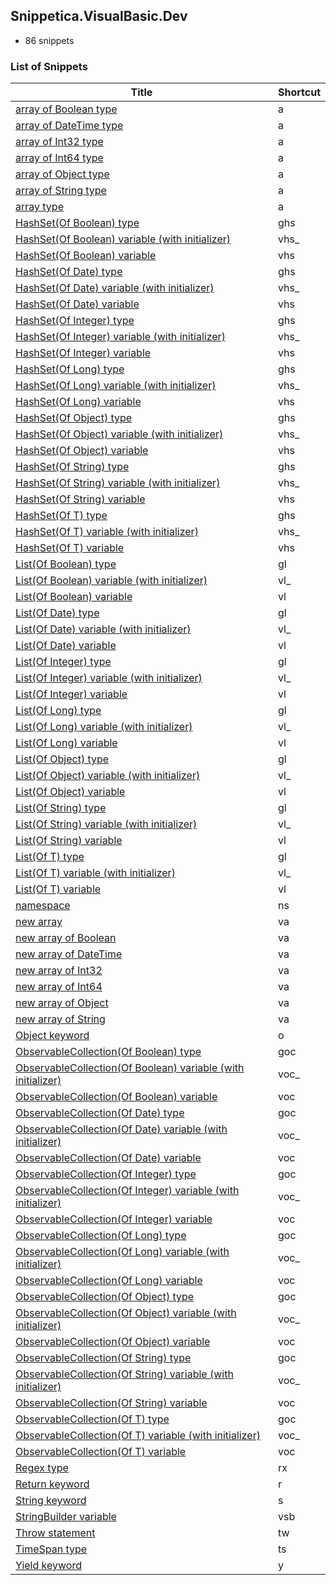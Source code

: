 ﻿## Snippetica.VisualBasic.Dev

* 86 snippets

### List of Snippets

Title | Shortcut
----- | --------
[array of Boolean type](_AutoGenerated/ArrayOfBooleanType.snippet)|a
[array of DateTime type](_AutoGenerated/ArrayOfDateTimeType.snippet)|a
[array of Int32 type](_AutoGenerated/ArrayOfInt32Type.snippet)|a
[array of Int64 type](_AutoGenerated/ArrayOfInt64Type.snippet)|a
[array of Object type](_AutoGenerated/ArrayOfObjectType.snippet)|a
[array of String type](_AutoGenerated/ArrayOfStringType.snippet)|a
[array type](_AutoGenerated/ArrayOfTType.snippet)|a
[HashSet\(Of Boolean\) type](_AutoGenerated/HashSetOfBooleanType.snippet)|ghs
[HashSet\(Of Boolean\) variable \(with initializer\)](_AutoGenerated/HashSetOfBooleanVariableWithInitializer.snippet)|vhs\_
[HashSet\(Of Boolean\) variable](_AutoGenerated/HashSetOfBooleanVariable.snippet)|vhs
[HashSet\(Of Date\) type](_AutoGenerated/HashSetOfDateTimeType.snippet)|ghs
[HashSet\(Of Date\) variable \(with initializer\)](_AutoGenerated/HashSetOfDateTimeVariableWithInitializer.snippet)|vhs\_
[HashSet\(Of Date\) variable](_AutoGenerated/HashSetOfDateTimeVariable.snippet)|vhs
[HashSet\(Of Integer\) type](_AutoGenerated/HashSetOfInt32Type.snippet)|ghs
[HashSet\(Of Integer\) variable \(with initializer\)](_AutoGenerated/HashSetOfInt32VariableWithInitializer.snippet)|vhs\_
[HashSet\(Of Integer\) variable](_AutoGenerated/HashSetOfInt32Variable.snippet)|vhs
[HashSet\(Of Long\) type](_AutoGenerated/HashSetOfInt64Type.snippet)|ghs
[HashSet\(Of Long\) variable \(with initializer\)](_AutoGenerated/HashSetOfInt64VariableWithInitializer.snippet)|vhs\_
[HashSet\(Of Long\) variable](_AutoGenerated/HashSetOfInt64Variable.snippet)|vhs
[HashSet\(Of Object\) type](_AutoGenerated/HashSetOfObjectType.snippet)|ghs
[HashSet\(Of Object\) variable \(with initializer\)](_AutoGenerated/HashSetOfObjectVariableWithInitializer.snippet)|vhs\_
[HashSet\(Of Object\) variable](_AutoGenerated/HashSetOfObjectVariable.snippet)|vhs
[HashSet\(Of String\) type](_AutoGenerated/HashSetOfStringType.snippet)|ghs
[HashSet\(Of String\) variable \(with initializer\)](_AutoGenerated/HashSetOfStringVariableWithInitializer.snippet)|vhs\_
[HashSet\(Of String\) variable](_AutoGenerated/HashSetOfStringVariable.snippet)|vhs
[HashSet\(Of T\) type](_AutoGenerated/HashSetOfTType.snippet)|ghs
[HashSet\(Of T\) variable \(with initializer\)](_AutoGenerated/HashSetOfTVariableWithInitializer.snippet)|vhs\_
[HashSet\(Of T\) variable](_AutoGenerated/HashSetOfTVariable.snippet)|vhs
[List\(Of Boolean\) type](_AutoGenerated/ListOfBooleanType.snippet)|gl
[List\(Of Boolean\) variable \(with initializer\)](_AutoGenerated/ListOfBooleanVariableWithInitializer.snippet)|vl\_
[List\(Of Boolean\) variable](_AutoGenerated/ListOfBooleanVariable.snippet)|vl
[List\(Of Date\) type](_AutoGenerated/ListOfDateTimeType.snippet)|gl
[List\(Of Date\) variable \(with initializer\)](_AutoGenerated/ListOfDateTimeVariableWithInitializer.snippet)|vl\_
[List\(Of Date\) variable](_AutoGenerated/ListOfDateTimeVariable.snippet)|vl
[List\(Of Integer\) type](_AutoGenerated/ListOfInt32Type.snippet)|gl
[List\(Of Integer\) variable \(with initializer\)](_AutoGenerated/ListOfInt32VariableWithInitializer.snippet)|vl\_
[List\(Of Integer\) variable](_AutoGenerated/ListOfInt32Variable.snippet)|vl
[List\(Of Long\) type](_AutoGenerated/ListOfInt64Type.snippet)|gl
[List\(Of Long\) variable \(with initializer\)](_AutoGenerated/ListOfInt64VariableWithInitializer.snippet)|vl\_
[List\(Of Long\) variable](_AutoGenerated/ListOfInt64Variable.snippet)|vl
[List\(Of Object\) type](_AutoGenerated/ListOfObjectType.snippet)|gl
[List\(Of Object\) variable \(with initializer\)](_AutoGenerated/ListOfObjectVariableWithInitializer.snippet)|vl\_
[List\(Of Object\) variable](_AutoGenerated/ListOfObjectVariable.snippet)|vl
[List\(Of String\) type](_AutoGenerated/ListOfStringType.snippet)|gl
[List\(Of String\) variable \(with initializer\)](_AutoGenerated/ListOfStringVariableWithInitializer.snippet)|vl\_
[List\(Of String\) variable](_AutoGenerated/ListOfStringVariable.snippet)|vl
[List\(Of T\) type](_AutoGenerated/ListOfTType.snippet)|gl
[List\(Of T\) variable \(with initializer\)](_AutoGenerated/ListOfTVariableWithInitializer.snippet)|vl\_
[List\(Of T\) variable](_AutoGenerated/ListOfTVariable.snippet)|vl
[namespace](Namespace.snippet)|ns
[new array ](_AutoGenerated/NewArrayOfT.snippet)|va
[new array of Boolean](_AutoGenerated/NewArrayOfBoolean.snippet)|va
[new array of DateTime](_AutoGenerated/NewArrayOfDateTime.snippet)|va
[new array of Int32](_AutoGenerated/NewArrayOfInt32.snippet)|va
[new array of Int64](_AutoGenerated/NewArrayOfInt64.snippet)|va
[new array of Object](_AutoGenerated/NewArrayOfObject.snippet)|va
[new array of String](_AutoGenerated/NewArrayOfString.snippet)|va
[Object keyword](ObjectKeyword.snippet)|o
[ObservableCollection\(Of Boolean\) type](_AutoGenerated/ObservableCollectionOfBooleanType.snippet)|goc
[ObservableCollection\(Of Boolean\) variable \(with initializer\)](_AutoGenerated/ObservableCollectionOfBooleanVariableWithInitializer.snippet)|voc\_
[ObservableCollection\(Of Boolean\) variable](_AutoGenerated/ObservableCollectionOfBooleanVariable.snippet)|voc
[ObservableCollection\(Of Date\) type](_AutoGenerated/ObservableCollectionOfDateTimeType.snippet)|goc
[ObservableCollection\(Of Date\) variable \(with initializer\)](_AutoGenerated/ObservableCollectionOfDateTimeVariableWithInitializer.snippet)|voc\_
[ObservableCollection\(Of Date\) variable](_AutoGenerated/ObservableCollectionOfDateTimeVariable.snippet)|voc
[ObservableCollection\(Of Integer\) type](_AutoGenerated/ObservableCollectionOfInt32Type.snippet)|goc
[ObservableCollection\(Of Integer\) variable \(with initializer\)](_AutoGenerated/ObservableCollectionOfInt32VariableWithInitializer.snippet)|voc\_
[ObservableCollection\(Of Integer\) variable](_AutoGenerated/ObservableCollectionOfInt32Variable.snippet)|voc
[ObservableCollection\(Of Long\) type](_AutoGenerated/ObservableCollectionOfInt64Type.snippet)|goc
[ObservableCollection\(Of Long\) variable \(with initializer\)](_AutoGenerated/ObservableCollectionOfInt64VariableWithInitializer.snippet)|voc\_
[ObservableCollection\(Of Long\) variable](_AutoGenerated/ObservableCollectionOfInt64Variable.snippet)|voc
[ObservableCollection\(Of Object\) type](_AutoGenerated/ObservableCollectionOfObjectType.snippet)|goc
[ObservableCollection\(Of Object\) variable \(with initializer\)](_AutoGenerated/ObservableCollectionOfObjectVariableWithInitializer.snippet)|voc\_
[ObservableCollection\(Of Object\) variable](_AutoGenerated/ObservableCollectionOfObjectVariable.snippet)|voc
[ObservableCollection\(Of String\) type](_AutoGenerated/ObservableCollectionOfStringType.snippet)|goc
[ObservableCollection\(Of String\) variable \(with initializer\)](_AutoGenerated/ObservableCollectionOfStringVariableWithInitializer.snippet)|voc\_
[ObservableCollection\(Of String\) variable](_AutoGenerated/ObservableCollectionOfStringVariable.snippet)|voc
[ObservableCollection\(Of T\) type](_AutoGenerated/ObservableCollectionOfTType.snippet)|goc
[ObservableCollection\(Of T\) variable \(with initializer\)](_AutoGenerated/ObservableCollectionOfTVariableWithInitializer.snippet)|voc\_
[ObservableCollection\(Of T\) variable](_AutoGenerated/ObservableCollectionOfTVariable.snippet)|voc
[Regex type](Regex.snippet)|rx
[Return keyword](ReturnKeyword.snippet)|r
[String keyword](StringKeyword.snippet)|s
[StringBuilder variable](StringBuilderVariable.snippet)|vsb
[Throw statement](ThrowStatement.snippet)|tw
[TimeSpan type](TimeSpanType.snippet)|ts
[Yield keyword](YieldKeyword.snippet)|y
